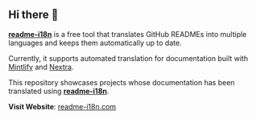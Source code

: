 ## Hi there 👋

**[readme-i18n](https://readme-i18n.com/)** is a free tool that translates GitHub READMEs into multiple languages and keeps them automatically up to date.

Currently, it supports automated translation for documentation built with [Mintlify](https://mintlify.com/) and [Nextra](https://nextra.site/).

This repository showcases projects whose documentation has been translated using **[readme-i18n](https://readme-i18n.com/)**.


**Visit Website**: [readme-i18n.com](https://readme-i18n.com/)
